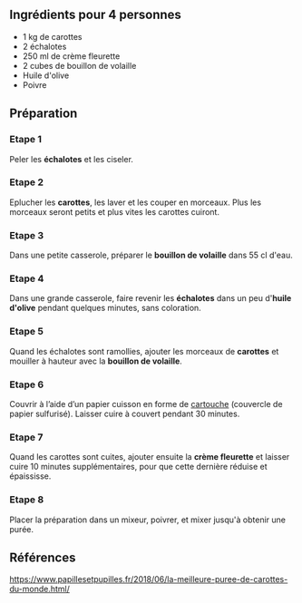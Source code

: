 ## Ingrédients pour 4 personnes

- 1 kg de carottes
- 2 échalotes
- 250 ml de crème fleurette
- 2 cubes de bouillon de volaille
- Huile d'olive
- Poivre

## Préparation

### Etape 1

Peler les **échalotes** et les ciseler.

### Etape 2

Eplucher les **carottes**, les laver et les couper en morceaux. Plus les morceaux seront petits et plus vites les carottes cuiront.

### Etape 3

Dans une petite casserole, préparer le **bouillon de volaille** dans 55 cl d'eau.

### Etape 4

Dans une grande casserole, faire revenir les **échalotes** dans un peu d'**huile d'olive** pendant quelques minutes, sans coloration.

### Etape 5

Quand les échalotes sont ramollies, ajouter les morceaux de **carottes** et mouiller à hauteur avec la **bouillon de volaille**.

### Etape 6

Couvrir à l’aide d’un papier cuisson en forme de [cartouche](https://www.youtube.com/watch?v=YFWtjS5SJyM) (couvercle de papier sulfurisé). Laisser cuire à couvert pendant 30 minutes.

### Etape 7

Quand les carottes sont cuites, ajouter ensuite la **crème fleurette** et laisser cuire 10 minutes supplémentaires, pour que cette dernière réduise et épaississe.

### Etape 8

 Placer la préparation dans un mixeur, poivrer, et mixer jusqu'à obtenir une purée.

## Références

<https://www.papillesetpupilles.fr/2018/06/la-meilleure-puree-de-carottes-du-monde.html/>
